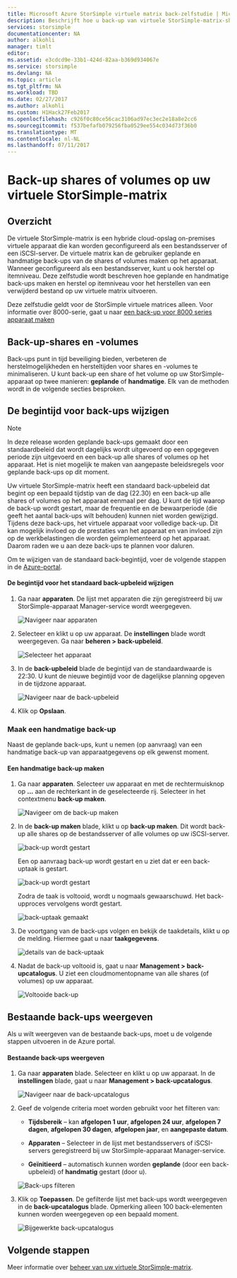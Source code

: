 ```yaml
---
title: Microsoft Azure StorSimple virtuele matrix back-zelfstudie | Microsoft Docs
description: Beschrijft hoe u back-up van virtuele StorSimple-matrix-shares en -volumes.
services: storsimple
documentationcenter: NA
author: alkohli
manager: timlt
editor: 
ms.assetid: e3cdcd9e-33b1-424d-82aa-b369d934067e
ms.service: storsimple
ms.devlang: NA
ms.topic: article
ms.tgt_pltfrm: NA
ms.workload: TBD
ms.date: 02/27/2017
ms.author: alkohli
ms.custom: H1Hack27Feb2017
ms.openlocfilehash: c926f0c80ce56cac3106ad97ec3ec2e18a8e2cc6
ms.sourcegitcommit: f537befafb079256fba0529ee554c034d73f36b0
ms.translationtype: MT
ms.contentlocale: nl-NL
ms.lasthandoff: 07/11/2017
---
```

# <a name="back-up-shares-or-volumes-on-your-storsimple-virtual-array"></a>Back-up shares of volumes op uw virtuele StorSimple-matrix

## <a name="overview"></a>Overzicht

De virtuele StorSimple-matrix is een hybride cloud-opslag on-premises virtuele apparaat die kan worden geconfigureerd als een bestandsserver of een iSCSI-server. De virtuele matrix kan de gebruiker geplande en handmatige back-ups van de shares of volumes maken op het apparaat. Wanneer geconfigureerd als een bestandsserver, kunt u ook herstel op itemniveau. Deze zelfstudie wordt beschreven hoe geplande en handmatige back-ups maken en herstel op itemniveau voor het herstellen van een verwijderd bestand op uw virtuele matrix uitvoeren.

Deze zelfstudie geldt voor de StorSimple virtuele matrices alleen. Voor informatie over 8000-serie, gaat u naar [een back-up voor 8000 series apparaat maken](storsimple-manage-backup-policies-u2.md)

## <a name="back-up-shares-and-volumes"></a>Back-up-shares en -volumes

Back-ups punt in tijd beveiliging bieden, verbeteren de herstelmogelijkheden en hersteltijden voor shares en -volumes te minimaliseren. U kunt back-up een share of het volume op uw StorSimple-apparaat op twee manieren: **geplande** of **handmatige**. Elk van de methoden wordt in de volgende secties besproken.

## <a name="change-the-backup-start-time"></a>De begintijd voor back-ups wijzigen

> [!NOTE]
> In deze release worden geplande back-ups gemaakt door een standaardbeleid dat wordt dagelijks wordt uitgevoerd op een opgegeven periode zijn uitgevoerd en een back-up alle shares of volumes op het apparaat. Het is niet mogelijk te maken van aangepaste beleidsregels voor geplande back-ups op dit moment.


Uw virtuele StorSimple-matrix heeft een standaard back-upbeleid dat begint op een bepaald tijdstip van de dag (22.30) en een back-up alle shares of volumes op het apparaat eenmaal per dag. U kunt de tijd waarop de back-up wordt gestart, maar de frequentie en de bewaarperiode (die geeft het aantal back-ups wilt behouden) kunnen niet worden gewijzigd. Tijdens deze back-ups, het virtuele apparaat voor volledige back-up. Dit kan mogelijk invloed op de prestaties van het apparaat en van invloed zijn op de werkbelastingen die worden geïmplementeerd op het apparaat. Daarom raden we u aan deze back-ups te plannen voor daluren.

 Om te wijzigen van de standaard back-begintijd, voer de volgende stappen in de [Azure-portal](https://portal.azure.com/).

#### <a name="to-change-the-start-time-for-the-default-backup-policy"></a>De begintijd voor het standaard back-upbeleid wijzigen

1. Ga naar **apparaten**. De lijst met apparaten die zijn geregistreerd bij uw StorSimple-apparaat Manager-service wordt weergegeven. 
   
    ![Navigeer naar apparaten](./media/storsimple-virtual-array-backup/changebuschedule1.png)

2. Selecteer en klikt u op uw apparaat. De **instellingen** blade wordt weergegeven. Ga naar **beheren > back-upbeleid**.
   
    ![Selecteer het apparaat](./media/storsimple-virtual-array-backup/changebuschedule2.png)

3. In de **back-upbeleid** blade de begintijd van de standaardwaarde is 22:30. U kunt de nieuwe begintijd voor de dagelijkse planning opgeven in de tijdzone apparaat.
   
    ![Navigeer naar de back-upbeleid](./media/storsimple-virtual-array-backup/changebuschedule5.png)

4. Klik op **Opslaan**.

### <a name="take-a-manual-backup"></a>Maak een handmatige back-up

Naast de geplande back-ups, kunt u nemen (op aanvraag) van een handmatige back-up van apparaatgegevens op elk gewenst moment.

#### <a name="to-create-a-manual-backup"></a>Een handmatige back-up maken

1. Ga naar **apparaten**. Selecteer uw apparaat en met de rechtermuisknop op **...**  aan de rechterkant in de geselecteerde rij. Selecteer in het contextmenu **back-up maken**.
   
    ![Navigeer om de back-up maken](./media/storsimple-virtual-array-backup/takebackup1m.png)

2. In de **back-up maken** blade, klikt u op **back-up maken**. Dit wordt back-up alle shares op de bestandsserver of alle volumes op uw iSCSI-server. 
   
    ![back-up wordt gestart](./media/storsimple-virtual-array-backup/takebackup2m.png)
   
    Een op aanvraag back-up wordt gestart en u ziet dat er een back-uptaak is gestart.
   
    ![back-up wordt gestart](./media/storsimple-virtual-array-backup/takebackup3m.png) 
   
    Zodra de taak is voltooid, wordt u nogmaals gewaarschuwd. Het back-upproces vervolgens wordt gestart.
   
    ![back-uptaak gemaakt](./media/storsimple-virtual-array-backup/takebackup4m.png)

3. De voortgang van de back-ups volgen en bekijk de taakdetails, klikt u op de melding. Hiermee gaat u naar **taakgegevens**.
   
     ![details van de back-uptaak](./media/storsimple-virtual-array-backup/takebackup5m.png)

4. Nadat de back-up voltooid is, gaat u naar **Management > back-upcatalogus**. U ziet een cloudmomentopname van alle shares (of volumes) op uw apparaat.
   
    ![Voltooide back-up](./media/storsimple-virtual-array-backup/takebackup19m.png) 

## <a name="view-existing-backups"></a>Bestaande back-ups weergeven
Als u wilt weergeven van de bestaande back-ups, moet u de volgende stappen uitvoeren in de Azure portal.

#### <a name="to-view-existing-backups"></a>Bestaande back-ups weergeven

1. Ga naar **apparaten** blade. Selecteer en klikt u op uw apparaat. In de **instellingen** blade, gaat u naar **Management > back-upcatalogus**.
   
    ![Navigeer naar de back-upcatalogus](./media/storsimple-virtual-array-backup/viewbackups1.png)
2. Geef de volgende criteria moet worden gebruikt voor het filteren van:
   
    - **Tijdsbereik** – kan **afgelopen 1 uur**, **afgelopen 24 uur**, **afgelopen 7 dagen**, **afgelopen 30 dagen**, **afgelopen jaar**, en **aangepaste datum**.
    
    - **Apparaten** – Selecteer in de lijst met bestandsservers of iSCSI-servers geregistreerd bij uw StorSimple-apparaat Manager-service.
   
    - **Geïnitieerd** – automatisch kunnen worden **geplande** (door een back-upbeleid) of **handmatig** gestart (door u).
   
    ![Back-ups filteren](./media/storsimple-virtual-array-backup/viewbackups2.png)

3. Klik op **Toepassen**. De gefilterde lijst met back-ups wordt weergegeven in de **back-upcatalogus** blade. Opmerking alleen 100 back-elementen kunnen worden weergegeven op een bepaald moment.
   
    ![Bijgewerkte back-upcatalogus](./media/storsimple-virtual-array-backup/viewbackups3.png)

## <a name="next-steps"></a>Volgende stappen

Meer informatie over [beheer van uw virtuele StorSimple-matrix](storsimple-ova-web-ui-admin.md).


